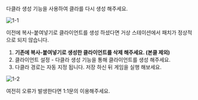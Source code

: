 다클라 생성 기능을 사용하여 클라를 다시 생성 해주세요.

![1-1](/GersangStation/images/1-1.png)<br>

이전에 복사-붙여넣기로 클라이언트를 생성 하셨다면 거상 스테이션에서 패치가 정상적으로 되지 않습니다.

1. **기존에 복사-붙여넣기로 생성한 클라이언트를 삭제 해주세요. (본클 제외)**<br>
2. 클라이언트 설정 - 다클라 생성 기능을 통해 클라이언트를 생성 해주세요.<br>
3. 다클라 경로는 자동 지정 됩니다. 저장 하신 뒤 게임을 실행 해보세요.<br>

![1-2](/GersangStation/images/1-2.png)<br>

여전히 오류가 발생한다면 1:1문의 이용해주세요.